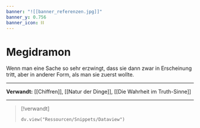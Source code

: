 ```yaml
---
banner: "![[banner_referenzen.jpg]]"
banner_y: 0.756
banner_icon: ⛓️
---
```


# Megidramon

Wenn man eine Sache so sehr erzwingt, dass sie dann zwar in Erscheinung tritt, aber in anderer Form, als man sie zuerst wollte.

---

**Verwandt:** [[Chiffren]], [[Natur der Dinge]], [[Die Wahrheit im Truth-Sinne]]

---

> [!verwandt]
> ```dataviewjs
> dv.view("Ressourcen/Snippets/Dataview")
> ```